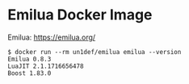 # Emilua Docker Image

Emilua: https://emilua.org/

```
$ docker run --rm un1def/emilua emilua --version
Emilua 0.8.3
LuaJIT 2.1.1716656478
Boost 1.83.0
```
